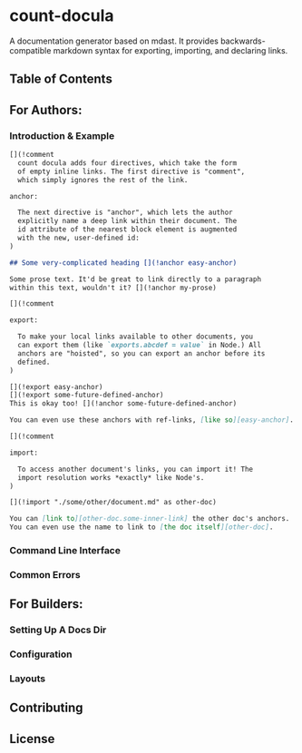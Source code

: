 # count-docula

A documentation generator based on mdast. It provides backwards-compatible
markdown syntax for exporting, importing, and declaring links.

## Table of Contents

## For Authors:

### Introduction & Example

```markdown
[](!comment
  count docula adds four directives, which take the form
  of empty inline links. The first directive is "comment",
  which simply ignores the rest of the link.

anchor:

  The next directive is "anchor", which lets the author
  explicitly name a deep link within their document. The
  id attribute of the nearest block element is augmented
  with the new, user-defined id:
)

## Some very-complicated heading [](!anchor easy-anchor)

Some prose text. It'd be great to link directly to a paragraph
within this text, wouldn't it? [](!anchor my-prose)

[](!comment

export:

  To make your local links available to other documents, you
  can export them (like `exports.abcdef = value` in Node.) All
  anchors are "hoisted", so you can export an anchor before its
  defined.
)

[](!export easy-anchor)
[](!export some-future-defined-anchor)
This is okay too! [](!anchor some-future-defined-anchor)

You can even use these anchors with ref-links, [like so][easy-anchor].

[](!comment

import:

  To access another document's links, you can import it! The
  import resolution works *exactly* like Node's.
)

[](!import "./some/other/document.md" as other-doc)

You can [link to][other-doc.some-inner-link] the other doc's anchors.
You can even use the name to link to [the doc itself][other-doc].
```

### Command Line Interface

### Common Errors

## For Builders:

### Setting Up A Docs Dir

### Configuration

### Layouts

## Contributing

## License
